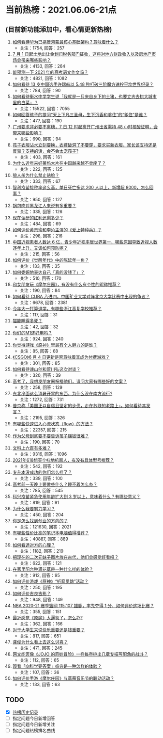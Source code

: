 # 当前热榜：2021.06.06-21点
## (目前新功能添加中，看心情更新热榜)
1. [如何看待华为已捐赠鸿蒙最核心基础架构？意味着什么？](https://www.zhihu.com/question/462892378)
    * 关注：1754, 回答：257
2. [7 月 1 日起土地出让金划归税务部门征收，这将对地方财政收入以及房地产市场会带来哪些影响？](https://www.zhihu.com/question/463323805)
    * 关注：4133, 回答：264
3. [能预测一下 2021 年的高考语文作文吗？](https://www.zhihu.com/question/451864903)
    * 关注：4821, 回答：1082
4. [如何看待 13 岁中国选手许瑞航以 5.48 秒打破三阶魔方速拧平均世界纪录？](https://www.zhihu.com/question/463234557)
    * 关注：784, 回答：90
5. [如何看待衡水中学学生说「我就是一只来自乡下的土猪，也要立志去拱大城市里的白菜」？](https://www.zhihu.com/question/462345321)
    * 关注：15522, 回答：7055
6. [如何回答孩子的提问“天上下凡三圣母，生下沉香和爹住”的“爹住”是谁？](https://www.zhihu.com/question/462277776)
    * 关注：477, 回答：190
7. [广州要求非必要不离穗，7 日 12 时起离开广州出省需持 48 小时核酸证明，会带来哪些影响？](https://www.zhihu.com/question/463430613)
    * 关注：690, 回答：94
8. [孩子衣服沾水立刻要换，衣裤破洞了不要穿，要求买新衣服，家长该支持还是反驳？支持的话，会不会太宠孩子?](https://www.zhihu.com/question/459542600)
    * 关注：403, 回答：161
9. [为什么近年来好莱坞大片在中国越来越不卖座了？](https://www.zhihu.com/question/268982964)
    * 关注：222, 回答：125
10. [狼人杀为什么禁止贴脸？](https://www.zhihu.com/question/462970840)
    * 关注：333, 回答：67
11. [智利疫苗接种率这么高，单日死亡多达 200 人以上，新增超 8000，怎么回事？](https://www.zhihu.com/question/463115629)
    * 关注：950, 回答：127
12. [锅包肉对黑龙江人来说有多重要？](https://www.zhihu.com/question/462784342)
    * 关注：335, 回答：126
13. [现在读研的红利还剩多少？](https://www.zhihu.com/question/456374240)
    * 关注：484, 回答：69
14. [如何评价黄景瑜和李沁主演的《爱上特种兵》？](https://www.zhihu.com/question/462601125)
    * 关注：298, 回答：216
15. [中国近视患者人数达 6 亿，青少年近视率居世界第一，哪些原因导致近视人数逐年上升，又该如何预防呢？](https://www.zhihu.com/question/463403309)
    * 关注：215, 回答：56
16. [如何评价《觉醒年代》中的陈延年一角？](https://www.zhihu.com/question/447307733)
    * 关注：133, 回答：35
17. [如何委婉地表达自己「真的没钱了」？](https://www.zhihu.com/question/462984155)
    * 关注：510, 回答：170
18. [和女朋友玩《摩尔庄园》，有没有什么有个性的昵称推荐？](https://www.zhihu.com/question/462814720)
    * 关注：190, 回答：84
19. [如何看待 CUBA 八进四，中国矿业大学对阵北京大学比赛中出现的争议？](https://www.zhihu.com/question/463306896)
    * 关注：6678, 回答：2381
20. [今年大一打算退学，有哪些浙江高复学校推荐？](https://www.zhihu.com/question/58522765)
    * 关注：117, 回答：31
21. [猫能睡得多死？](https://www.zhihu.com/question/462536806)
    * 关注：42, 回答：32
22. [你们的M1还好用吗？](https://www.zhihu.com/question/447835410)
    * 关注：924, 回答：240
23. [你觉得游戏《原神》里最有个人魅力的是谁？](https://www.zhihu.com/question/462388527)
    * 关注：85, 回答：68
24. [《CSGO》6 月 4 日更新是否意味着其成为付费游戏？](https://www.zhihu.com/question/463103636)
    * 关注：301, 回答：85
25. [如何看待谏山创和荒川弘这次对谈？](https://www.zhihu.com/question/463257259)
    * 关注：320, 回答：39
26. [高考了，我想发朋友圈祝福他们，请问大家有哪些好的文案？](https://www.zhihu.com/question/405298026)
    * 关注：258, 回答：129
27. [东北冷面这么消暑开胃的东西，为什么没在南方流行?](https://www.zhihu.com/question/462700732)
    * 关注：1272, 回答：731
28. [普京称「美国正以自信且坚定的步伐，走在苏联的老路上」，如何看待其发言？](https://www.zhihu.com/question/463282858)
    * 关注：2195, 回答：326
29. [有哪些快速进入心流状态（flow）的方法？](https://www.zhihu.com/question/20992764)
    * 关注：22357, 回答：215
30. [作为父母到底要不要告诉孩子赚钱很难？](https://www.zhihu.com/question/461239979)
    * 关注：190, 回答：70
31. [文科上六百有多难？](https://www.zhihu.com/question/350905229)
    * 关注：9316, 回答：1096
32. [2021年618想买个扫地机器人，有没有具体型号推荐？](https://www.zhihu.com/question/397698378)
    * 关注：542, 回答：192
33. [专升本没成功的你们怎么样了？](https://www.zhihu.com/question/460210637)
    * 关注：339, 回答：100
34. [高考前一天晚上要做些什么？睡不着怎么办？](https://www.zhihu.com/question/458722775)
    * 关注：785, 回答：545
35. [科兴疫苗紧急使用年龄扩大到 3 岁以上，意味着什么？有哪些意义？](https://www.zhihu.com/question/463239638)
    * 关注：819, 回答：91
36. [为什么我要努力学习？](https://www.zhihu.com/question/462192669)
    * 关注：450, 回答：204
37. [你是怎么找到创业的方向的？](https://www.zhihu.com/question/25857988)
    * 关注：121630, 回答：2021
38. [有哪些性价比高的笔记本电脑值得推荐？](https://www.zhihu.com/question/322974536)
    * 关注：40887, 回答：889
39. [如何看透对方的心理？](https://www.zhihu.com/question/455593731)
    * 关注：1182, 回答：219
40. [把现在的二次元妹子图片放在古代，他们会感觉好看吗？](https://www.zhihu.com/question/462903907)
    * 关注：622, 回答：121
41. [在家里阳台种满花草是一种什么样的体验？](https://www.zhihu.com/question/461296029)
    * 关注：912, 回答：95
42. [如何评价游戏《原神》“折箭觅踪”活动？](https://www.zhihu.com/question/461653474)
    * 关注：250, 回答：195
43. [如何评价吉良吉影？](https://www.zhihu.com/question/23771796)
    * 关注：948, 回答：149
44. [NBA 2020-21 赛季篮网 115:107 雄鹿，率先夺得 1 分，如何评价这场比赛？](https://www.zhihu.com/question/463395654)
    * 关注：355, 回答：151
45. [最近感觉《原魔》太逼氪了，怎么办?](https://www.zhihu.com/question/463036805)
    * 关注：362, 回答：166
46. [对于大学生来说快乐重要还是钱重要？](https://www.zhihu.com/question/457081209)
    * 关注：817, 回答：651
47. [龚俊为什么看上去这么讨喜？](https://www.zhihu.com/question/456646250)
    * 关注：471, 回答：245
48. [网文能否像《JOJO 的奇妙冒险》一样每卷挑出几章专描写配角的战斗？](https://www.zhihu.com/question/463065863)
    * 关注：112, 回答：65
49. [观看「向科学要答案」盛典是一种怎样的体验？](https://www.zhihu.com/question/463277854)
    * 关注：107, 回答：36
50. [如何评价手游《摩尔庄园》与草莓音乐节的联动活动？](https://www.zhihu.com/question/463139385)
    * 关注：133, 回答：63
## TODO
* [x] [热榜历史记录](hot_history/AllHot.md)
* [ ] 指定问题今日新增回答
* [ ] 指定问题今日新增关注
* [ ] 指定问题热榜排名曲线
